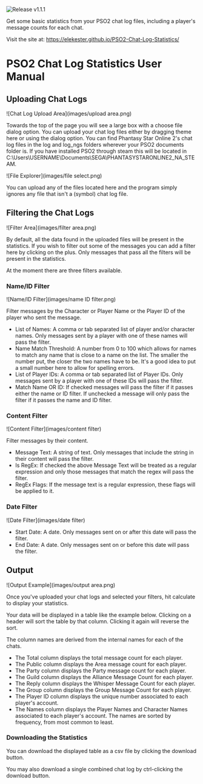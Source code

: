 ![Release v1.1.1](https://img.shields.io/github/v/release/elekester/pso2-chat-log-statistics)

Get some basic statistics from your PSO2 chat log files, including a player's message counts for each chat.

Visit the site at: https://elekester.github.io/PSO2-Chat-Log-Statistics/

# PSO2 Chat Log Statistics User Manual



## Uploading Chat Logs

![Chat Log Upload Area](images/upload area.png)

Towards the top of the page you will see a large box with a choose file dialog option. You can upload your chat log files either by dragging theme here or using the dialog option. You can find Phantasy Star Online 2's chat log files in the log and log_ngs folders wherever your PSO2 documents folder is. If you have installed PSO2 through steam this will be located in C:\Users\USERNAME\Documents\SEGA\PHANTASYSTARONLINE2_NA_STEAM.

![File Explorer](images/file select.png)

You can upload any of the files located here and the program simply ignores any file that isn't a (symbol) chat log file.

## Filtering the Chat Logs

![Filter Area](images/filter area.png)

By default, all the data found in the uploaded files will be present in the statistics. If you wish to filter out some of the messages you can add a filter here by clicking on the plus. Only messages that pass all the filters will be present in the statistics.

At the moment there are three filters available.

### Name/ID Filter

![Name/ID Filter](images/name ID filter.png)

Filter messages by the Character or Player Name or the Player ID of the player who sent the message.

- List of Names: A comma or tab separated list of player and/or character names. Only messages sent by a player with one of these names will pass the filter.
- Name Match Threshold: A number from 0 to 100 which allows for names to match any name that is close to a name on the list. The smaller the number put, the closer the two names have to be. It's a good idea to put a small number here to allow for spelling errors.
- List of Player IDs: A comma or tab separated list of Player IDs. Only messages sent by a player with one of these IDs will pass the filter.
- Match Name OR ID: If checked messages will pass the filter if it passes either the name or ID filter. If unchecked a message will only pass the filter if it passes the name and ID filter.

### Content Filter

![Content Filter](images/content filter)

Filter messages by their content.

- Message Text: A string of text. Only messages that include the string in their content will pass the filter.
- Is RegEx: If checked the above Message Text will be treated as a regular expression and only those messages that match the regex will pass the filter.
- RegEx Flags: If the message text is a regular expression, these flags will be applied to it.

### Date Filter

![Date Filter](images/date filter)

- Start Date: A date. Only messages sent on or after this date will pass the filter.
- End Date: A date. Only messages sent on or before this date will pass the filter.

## Output

![Output Example](images/output area.png)

Once you've uploaded your chat logs and selected your filters, hit calculate to display your statistics.

Your data will be displayed in a table like the example below. Clicking on a header will sort the table by that column. Clicking it again will reverse the sort.

The column names are derived from the internal names for each of the chats.

* The Total column displays the total message count for each player.
* The Public column displays the Area message count for each player.
* The Party column displays the Party message count for each player.
* The Guild column displays the Alliance Message Count for each player.
* The Reply column displays the Whisper Message Count for each player.
* The Group column displays the Group Message Count for each player.
* The Player ID column displays the unique number associated to each player's account.
* The Names column displays the Player Names and Character Names associated to each player's account. The names are sorted by frequency, from most common to least.

### Downloading the Statistics

You can download the displayed table as a csv file by clicking the download button.

You may also download a single combined chat log by ctrl-clicking the download button.